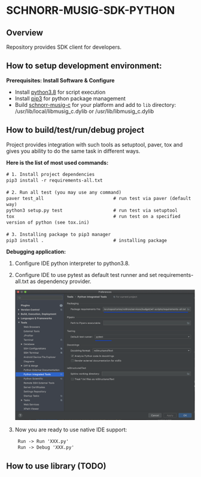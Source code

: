 # SCHNORR-MUSIG-SDK-PYTHON

## Overview

Repository provides SDK client for developers.

## How to setup development environment:

**Prerequisites: Install Software & Configure**

- Install [python3.8](https://www.python.org/downloads/) for script execution
- Install [pip3](https://pip.pypa.io/en/stable/installing/) for python package management
- Build [schnorr-musig-c](https://github.com/zksync-sdk/schnorr-musig-c) for your platform
  and add to `lib` directory: /usr/lib/local/libmusig_c.dylib or /usr/lib/libmusig_c.dylib 

## How to build/test/run/debug project

Project provides integration with such tools as setuptool, paver, tox and gives you ability to do the same task in
different ways.

**Here is the list of most used commands:**

    # 1. Install project dependencies    
    pip3 install -r requirements-all.txt
    
    # 2. Run all test (you may use any command)
    paver test_all                          # run test via paver (default way)
    python3 setup.py test                   # run test via setuptool        
    tox                                     # run test on a specified version of python (see tox.ini)
    
    # 3. Installing package to pip3 manager
    pip3 install .                          # installing package

**Debugging application:**

1. Configure IDE python interpreter to python3.8.

2. Configure IDE to use pytest as default test runner and set requirements-all.txt as dependency provider.

   ![test-runner](docs/images/TestRunner.png)

3. Now you are ready to use native IDE support:

        Run -> Run 'XXX.py'
        Run -> Debug 'XXX.py'

## How to use library (TODO)
